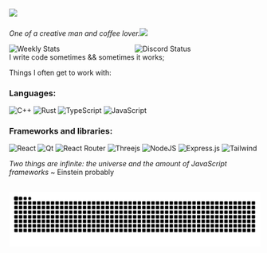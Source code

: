<h2><img src="https://media.giphy.com/media/12oufCB0MyZ1Go/giphy.gif" width="50"></h2>

<p><em>One of a creative man and coffee lover.</a><img src="https://media.giphy.com/media/WUlplcMpOCEmTGBtBW/giphy.gif" width="30"> 
</em></p>
<a href="https://discord.com/users/190755326637768704" target="_blank">
	<img width="50%" align="right" alt="Discord Status" src="https://lanyard.cnrad.dev/api/190755326637768704?bg=1f1f1f&borderRadius=5px">
</a>

<a href="https://wakatime.com/@ewolfie" target="_blank">
	<img width="50%" align="right" alt="Weekly Stats" src="https://github-readme-stats.vercel.app/api/wakatime?username=ewolfie&border_radius=5px&theme=dark&bg_color=1f1f1f&border_color=1f1f1f&icon_color=58a6ff&show_icons=true&disable_animations=true&custom_title=Last%20activity&layout=compact">
</a>

I write code sometimes && sometimes it works;

Things I often get to work with:

### Languages:
![C++](https://img.shields.io/badge/C++-323330?style=for-the-badge&logo=C%2B%2B&logoColor=5E97D0)
![Rust](https://img.shields.io/badge/Rust-323330?style=for-the-badge&logo=rust&logoColor=#E57324)
![TypeScript](https://img.shields.io/badge/TypeScript-323330?style=for-the-badge&logo=typescript)
![JavaScript](https://img.shields.io/badge/JavaScript-323330?style=for-the-badge&logo=javascript&logoColor=F7DF1E)


### Frameworks and libraries:

![React](https://img.shields.io/badge/React-20232A?style=for-the-badge&logo=react&logoColor=white)
![Qt](https://img.shields.io/badge/Qt-20232A?style=for-the-badge&logo=qt&logoColor=white)
![React Router](https://img.shields.io/badge/React_Router-20232A?style=for-the-badge&logo=react-router&logoColor=white)
![Threejs](https://img.shields.io/badge/threejs-20232A?style=for-the-badge&logo=three.js&logoColor=white)
![NodeJS](https://img.shields.io/badge/Node.js-20232A?style=for-the-badge&logo=node.js&logoColor=white)
![Express.js](https://img.shields.io/badge/Express.js-20232A?style=for-the-badge)
![Tailwind](https://img.shields.io/badge/Tailwind_CSS-20232A?style=for-the-badge&logo=tailwind-css&logoColor=white)

*Two things are infinite: the universe and the amount of JavaScript frameworks* ~ Einstein probably

<br clear="both">

<img src="https://raw.githubusercontent.com/szymonwilczek/szymonwilczek/output/snake.svg" alt="Snake animation" />
